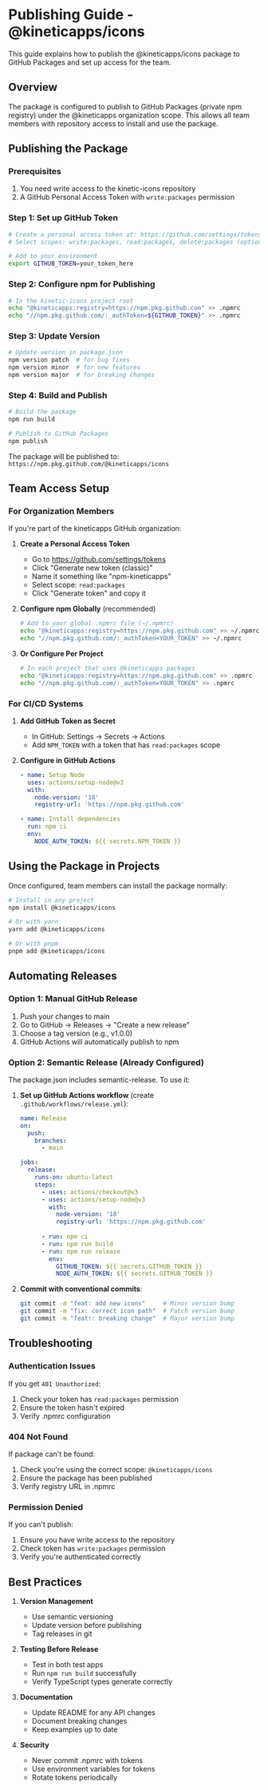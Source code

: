 # Publishing Guide - @kineticapps/icons

This guide explains how to publish the @kineticapps/icons package to GitHub Packages and set up access for the team.

## Overview

The package is configured to publish to GitHub Packages (private npm registry) under the @kineticapps organization scope. This allows all team members with repository access to install and use the package.

## Publishing the Package

### Prerequisites

1. You need write access to the kinetic-icons repository
2. A GitHub Personal Access Token with `write:packages` permission

### Step 1: Set up GitHub Token

```bash
# Create a personal access token at: https://github.com/settings/tokens
# Select scopes: write:packages, read:packages, delete:packages (optional)

# Add to your environment
export GITHUB_TOKEN=your_token_here
```

### Step 2: Configure npm for Publishing

```bash
# In the kinetic-icons project root
echo "@kineticapps:registry=https://npm.pkg.github.com" >> .npmrc
echo "//npm.pkg.github.com/:_authToken=${GITHUB_TOKEN}" >> .npmrc
```

### Step 3: Update Version

```bash
# Update version in package.json
npm version patch  # for bug fixes
npm version minor  # for new features
npm version major  # for breaking changes
```

### Step 4: Build and Publish

```bash
# Build the package
npm run build

# Publish to GitHub Packages
npm publish
```

The package will be published to: `https://npm.pkg.github.com/@kineticapps/icons`

## Team Access Setup

### For Organization Members

If you're part of the kineticapps GitHub organization:

1. **Create a Personal Access Token**
   - Go to https://github.com/settings/tokens
   - Click "Generate new token (classic)"
   - Name it something like "npm-kineticapps"
   - Select scope: `read:packages`
   - Click "Generate token" and copy it

2. **Configure npm Globally** (recommended)
   ```bash
   # Add to your global .npmrc file (~/.npmrc)
   echo "@kineticapps:registry=https://npm.pkg.github.com" >> ~/.npmrc
   echo "//npm.pkg.github.com/:_authToken=YOUR_TOKEN" >> ~/.npmrc
   ```

3. **Or Configure Per Project**
   ```bash
   # In each project that uses @kineticapps packages
   echo "@kineticapps:registry=https://npm.pkg.github.com" >> .npmrc
   echo "//npm.pkg.github.com/:_authToken=YOUR_TOKEN" >> .npmrc
   ```

### For CI/CD Systems

1. **Add GitHub Token as Secret**
   - In GitHub: Settings → Secrets → Actions
   - Add `NPM_TOKEN` with a token that has `read:packages` scope

2. **Configure in GitHub Actions**
   ```yaml
   - name: Setup Node
     uses: actions/setup-node@v3
     with:
       node-version: '18'
       registry-url: 'https://npm.pkg.github.com'
   
   - name: Install dependencies
     run: npm ci
     env:
       NODE_AUTH_TOKEN: ${{ secrets.NPM_TOKEN }}
   ```

## Using the Package in Projects

Once configured, team members can install the package normally:

```bash
# Install in any project
npm install @kineticapps/icons

# Or with yarn
yarn add @kineticapps/icons

# Or with pnpm
pnpm add @kineticapps/icons
```

## Automating Releases

### Option 1: Manual GitHub Release

1. Push your changes to main
2. Go to GitHub → Releases → "Create a new release"
3. Choose a tag version (e.g., v1.0.0)
4. GitHub Actions will automatically publish to npm

### Option 2: Semantic Release (Already Configured)

The package.json includes semantic-release. To use it:

1. **Set up GitHub Actions workflow** (create `.github/workflows/release.yml`):
   ```yaml
   name: Release
   on:
     push:
       branches:
         - main
   
   jobs:
     release:
       runs-on: ubuntu-latest
       steps:
         - uses: actions/checkout@v3
         - uses: actions/setup-node@v3
           with:
             node-version: '18'
             registry-url: 'https://npm.pkg.github.com'
         
         - run: npm ci
         - run: npm run build
         - run: npm run release
           env:
             GITHUB_TOKEN: ${{ secrets.GITHUB_TOKEN }}
             NODE_AUTH_TOKEN: ${{ secrets.GITHUB_TOKEN }}
   ```

2. **Commit with conventional commits**:
   ```bash
   git commit -m "feat: add new icons"     # Minor version bump
   git commit -m "fix: correct icon path"  # Patch version bump
   git commit -m "feat!: breaking change"  # Major version bump
   ```

## Troubleshooting

### Authentication Issues

If you get `401 Unauthorized`:
1. Check your token has `read:packages` permission
2. Ensure the token hasn't expired
3. Verify .npmrc configuration

### 404 Not Found

If package can't be found:
1. Check you're using the correct scope: `@kineticapps/icons`
2. Ensure the package has been published
3. Verify registry URL in .npmrc

### Permission Denied

If you can't publish:
1. Ensure you have write access to the repository
2. Check token has `write:packages` permission
3. Verify you're authenticated correctly

## Best Practices

1. **Version Management**
   - Use semantic versioning
   - Update version before publishing
   - Tag releases in git

2. **Testing Before Release**
   - Test in both test apps
   - Run `npm run build` successfully
   - Verify TypeScript types generate correctly

3. **Documentation**
   - Update README for any API changes
   - Document breaking changes
   - Keep examples up to date

4. **Security**
   - Never commit .npmrc with tokens
   - Use environment variables for tokens
   - Rotate tokens periodically